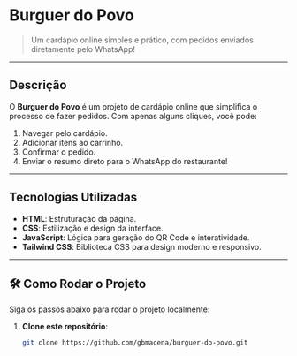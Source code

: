 # **Burguer do Povo**

> Um cardápio online simples e prático, com pedidos enviados diretamente pelo WhatsApp!

---

##  Descrição

O **Burguer do Povo** é um projeto de cardápio online que simplifica o processo de fazer pedidos. Com apenas alguns cliques, você pode:

1. Navegar pelo cardápio.  
2. Adicionar itens ao carrinho.  
3. Confirmar o pedido.  
4. Enviar o resumo direto para o WhatsApp do restaurante!

---

## Tecnologias Utilizadas

- **HTML**: Estruturação da página.  
- **CSS**: Estilização e design da interface.  
- **JavaScript**: Lógica para geração do QR Code e interatividade.  
- **Tailwind CSS**: Biblioteca CSS para design moderno e responsivo.

---

## 🛠 Como Rodar o Projeto

Siga os passos abaixo para rodar o projeto localmente:

1. **Clone este repositório**:  
   ```bash
   git clone https://github.com/gbmacena/burguer-do-povo.git
